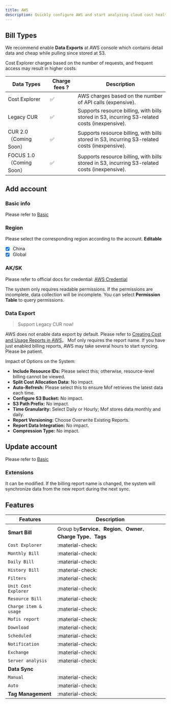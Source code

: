 ```yaml
---
title: AWS
description: Quickly configure AWS and start analyzing cloud cost health.
---
```


## Bill Types
We recommend enable **Data Exports** at AWS console which contains detail data and cheap while pulling since stored at S3.

Cost Explorer charges based on the number of requests, and frequent access may result in higher costs.

| Data Types              | Charge fees ? | Description                                                                                   |
|-------------------------|---------------|-----------------------------------------------------------------------------------------------|
| Cost Explorer           | ✅             | AWS charges based on the number of API calls (expensive).                                     |
| Legacy CUR              | ✅             | Supports resource billing, with bills stored in S3, incurring S3-related costs (inexpensive). |
| CUR 2.0 （Coming Soon）   | ✅             | Supports resource billing, with bills stored in S3, incurring S3-related costs (inexpensive). |
| FOCUS 1.0 （Coming Soon） | ✅             | Supports resource billing, with bills stored in S3, incurring S3-related costs (inexpensive). |


## Add account
### **Basic info**
Please refer to [Basic](basic.md)

### **Region**
Please select the corresponding region according to the account. **Editable**

- [x] China
- [x] Global

### **AK/SK**
Please refer to official docs for credential: [AWS Credential](https://docs.aws.amazon.com/zh_cn/IAM/latest/UserGuide/id_credentials_access-keys.html#Using_CreateAccessKey)

The system only requires readable permissions. If the permissions are incomplete, data collection will be incomplete. You can select **Permission Table** to query permissions.

### Data Export
> Support Legacy CUR now!

AWS does not enable data export by default. Please refer to [Creating Cost and Usage Reports in AWS](https://docs.aws.amazon.com/zh_cn/cur/latest/userguide/cur-create.html)，
Mof only requires the report name. If you have just enabled billing reports, AWS may take several hours to start syncing. Please be patient.

Impact of Options on the System:

- **Include Resource IDs:** Please select this; otherwise, resource-level billing cannot be viewed.
- **Split Cost Allocation Data:** No impact.
- **Auto-Refresh:** Please select this to ensure Mof retrieves the latest data each time.
- **Configure S3 Bucket:** No impact.
- **S3 Path Prefix:** No impact.
- **Time Granularity:** Select Daily or Hourly; Mof stores data monthly and daily.
- **Report Versioning:** Choose Overwrite Existing Reports.
- **Report Data Integration:** No impact.
- **Compression Type:** No impact.

## Update account
Please refer to [Basic](basic.md)

### Extensions
It can be modified. If the billing report name is changed, the system will synchronize data from the new report during the next sync.

## Features

| Features              | Description                                                       |
|-----------------------|-------------------------------------------------------------------|
| **Smart Bill**        | Group by**Service**、**Region**、**Owner**、**Charge Type**、**Tags** |
| `Cost Explorer`       | :material-check:                                                  |
| `Monthly Bill`        | :material-check:                                                  |
| `Daily Bill`          | :material-check:                                                  |
| `History Bill`        | :material-check:                                                  |
| `Filters`             | :material-check:                                                  |
| `Unit Cost Explorer`  | :material-check:                                                  |
| `Resource Bill`       | :material-check:                                                  |
| `Charge item & usage` | :material-check:                                                  |
| `Mofis report`        | :material-check:                                                  |
| `Download`            | :material-check:                                                  |
| `Scheduled`           | :material-check:                                                  |
| `Notification`        | :material-check:                                                  |
| `Exchange`            | :material-check:                                                  |
| `Server analysis`     | :material-check:                                                  |
| **Data Sync**         |                                                                   |
| `Manual`              | :material-check:                                                  |
| `Auto`                | :material-check:                                                  |
| **Tag Management**    | :material-check:                                                  |
